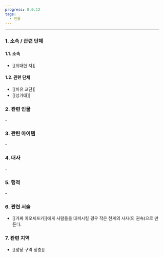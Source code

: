 ```yaml
---
progress: 0.0.12
tags:
  - 인물
---
```

---
### 1. 소속 / 관련 단체
#### 1.1. 소속
- [[위대한 자]]
#### 1.2. 관련 단체
- [[치유 교단]]
- [[성가대]]
### 2. 관련 인물
\-

### 3. 관련 아이템
\-

### 4. 대사
\-

### 5. 행적
\-
### 6. 관련 서술
- [[가짜 이오셰프카]]에게 사람들을 대피시킬 경우 작은 천계의 사자(의 권속)으로 만든다.
### 7. 관련 지역
- [[성당 구역 상층]]